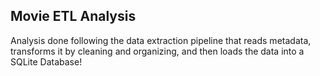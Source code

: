 ## Movie ETL Analysis

Analysis done following the data extraction pipeline that reads metadata, transforms it by cleaning and organizing, and then loads the data into a SQLite Database!
